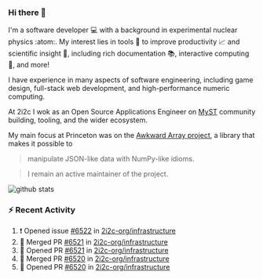 ### Hi there 👋 

I'm a software developer 💻 with a background in experimental nuclear physics :atom:. My interest lies in tools :wrench: to improve productivity :chart_with_upwards_trend: and scientific insight :telescope:, including rich documentation 📚, interactive computing 🧮, and more! 

I have experience in many aspects of software engineering, including game design, full-stack web development, and high-performance numeric computing. 

At 2i2c I wok as an Open Source Applications Engineer on [MyST](https://github.com/jupyter-book/mystmd) community building, tooling, and the wider ecosystem. 

My main focus at Princeton was on the [Awkward Array project](awkward-array.org/), a library that makes it possible to 
> manipulate JSON-like data with NumPy-like idioms.

> I remain an active maintainer of the project. 

![github stats](https://github-readme-stats.vercel.app/api?username=agoose77&show_icons=true&hide_rank=true&hide_title=true&bg_color=30,e76445,904e95&text_color=efe3ec&icon_color=efe3ec)
<!--
**agoose77/agoose77** is a ✨ _special_ ✨ repository because its `README.md` (this file) appears on your GitHub profile.

Here are some ideas to get you started:

- 🔭 I’m currently working on ...
- 🌱 I’m currently learning ...
- 👯 I’m looking to collaborate on ...
- 🤔 I’m looking for help with ...
- 💬 Ask me about ...
- 📫 How to reach me: ...
- 😄 Pronouns: ...
- ⚡ Fun fact: ...
-->

### :zap: Recent Activity

<!--START_SECTION:activity-->
1. ❗ Opened issue [#6522](https://github.com/2i2c-org/infrastructure/issues/6522) in [2i2c-org/infrastructure](https://github.com/2i2c-org/infrastructure)
2. 🎉 Merged PR [#6521](https://github.com/2i2c-org/infrastructure/pull/6521) in [2i2c-org/infrastructure](https://github.com/2i2c-org/infrastructure)
3. 💪 Opened PR [#6521](https://github.com/2i2c-org/infrastructure/pull/6521) in [2i2c-org/infrastructure](https://github.com/2i2c-org/infrastructure)
4. 🎉 Merged PR [#6520](https://github.com/2i2c-org/infrastructure/pull/6520) in [2i2c-org/infrastructure](https://github.com/2i2c-org/infrastructure)
5. 💪 Opened PR [#6520](https://github.com/2i2c-org/infrastructure/pull/6520) in [2i2c-org/infrastructure](https://github.com/2i2c-org/infrastructure)
<!--END_SECTION:activity-->
